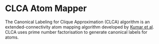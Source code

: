 # CLCA Atom Mapper
The Canonical Labeling for Clique Approximation (CLCA) algorithm is an extended-connectivity atom mapping algorithm developed by [Kumar et al](https://pubs.acs.org/doi/10.1021/ci5003922). CLCA uses prime number factorisation to generate canonical labels for atoms.
